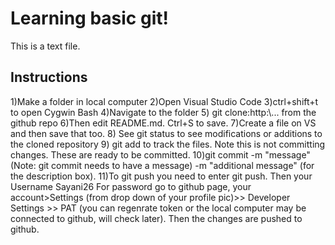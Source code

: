 # Learning basic git!

This is a text file.

## Instructions

1)Make a folder in local computer
2)Open Visual Studio Code 
3)ctrl+shift+t to open Cygwin Bash
4)Navigate to the folder
5) git clone:http:\\... from the github repo
6)Then edit README.md. Ctrl+S to save.
7)Create a file on VS and then save that too.
8) See git status to see modifications or additions to the cloned repository
9) git add to track the files. Note this is not committing changes. These are ready to be committed.
10)git commit -m "message" (Note: git commit needs to have a message) -m "additional message" (for the description box).
11)To git push you need to enter git push.
    Then your Username Sayani26
    For password go to github page, your account>Settings (from drop down of your profile pic)>> Developer Settings >> PAT (you can regenrate token or the local computer may be connected to github, will check later). Then the changes are pushed to github.



